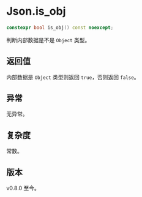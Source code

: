 # **Json.is_obj**

```cpp
constexpr bool is_obj() const noexcept;
```

判断内部数据是不是 `Object` 类型。

## 返回值

内部数据是 `Object` 类型则返回 `true`，否则返回 `false`。

## 异常

无异常。

## 复杂度

常数。

## 版本

v0.8.0 至今。
